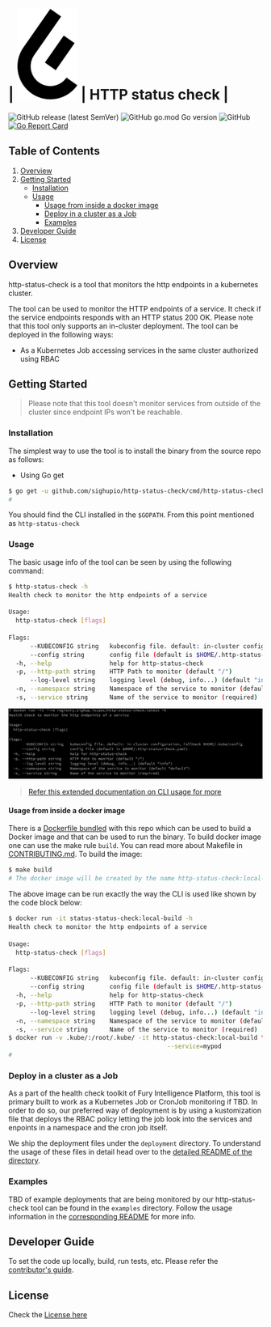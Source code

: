 # | ![Fury Logo](fury_logo.png) |  HTTP status check |

![GitHub release (latest SemVer)](https://img.shields.io/github/v/release/sighupio/http-status-check)
![GitHub go.mod Go version](https://img.shields.io/github/go-mod/go-version/sighupio/http-status-check)
![GitHub](https://img.shields.io/github/license/sighupio/http-status-check)
[![Go Report Card](https://goreportcard.com/badge/github.com/sighupio/http-status-check)](https://goreportcard.com/report/github.com/sighupio/http-status-check)

## Table of Contents

1. [Overview](#overview)
1. [Getting Started](#getting-started)
   * [Installation](#installation)
   * [Usage](#usage)
     * [Usage from inside a docker image](#usage-from-inside-a-docker-image)
     * [Deploy in a cluster as a Job](#deploy-in-a-cluster-as-a-job)
     * [Examples](#examples)
1. [Developer Guide](#developer-guide)
1. [License](#license)

## Overview

http-status-check is a tool that monitors the http endpoints in a
kubernetes cluster.

The tool can be used to monitor the HTTP endpoints of a service. It
check if the service endpoints responds with an HTTP status 200 OK.
Please note that this tool only supports an in-cluster deployment. The
tool can be deployed in the following ways:

* As a Kubernetes Job accessing services in the same cluster authorized using RBAC

## Getting Started

> Please note that this tool doesn't monitor services from outside of
> the cluster since endpoint IPs won't be reachable.

### Installation

The simplest way to use the tool is to install the binary from the source repo
as follows:

* Using Go get

``` sh
$ go get -u github.com/sighupio/http-status-check/cmd/http-status-check
#
```

You should find the CLI installed in the `$GOPATH`. From this point mentioned as
`http-status-check`

### Usage

The basic usage info of the tool can be seen by using the following command:

```sh
$ http-status-check -h
Health check to monitor the http endpoints of a service

Usage:
  http-status-check [flags]

Flags:
      --KUBECONFIG string   kubeconfig file. default: in-cluster configuration, Fallback $HOME/.kube/config
      --config string       config file (default is $HOME/.http-status-check.yaml)
  -h, --help                help for http-status-check
  -p, --http-path string    HTTP Path to monitor (default "/")
      --log-level string    logging level (debug, info...) (default "info")
  -n, --namespace string    Namespace of the service to monitor (default "default")
  -s, --service string      Name of the service to monitor (required)
```

![command](cmd.png)

> [Refer this extended documentation on CLI usage for more](./cmd/http-status-check/README.md)

#### Usage from inside a docker image

There is a [Dockerfile bundled](./build/builder/Dockerfile) with this repo which
can be used to build a Docker image and that can be used to run the binary. To
build docker image one can use the make rule `build`. You can read more about
Makefile in [CONTRIBUTING.md](./CONTRIBUTING.md). To build the image:

``` sh
$ make build
# The docker image will be created by the name http-status-check:local-build
```

The above image can be run exactly the way the CLI is used like shown by the
code block below:

``` sh
$ docker run -it status-status-check:local-build -h
Health check to monitor the http endpoints of a service

Usage:
  http-status-check [flags]

Flags:
      --KUBECONFIG string   kubeconfig file. default: in-cluster configuration, Fallback $HOME/.kube/config
      --config string       config file (default is $HOME/.http-status-check.yaml)
  -h, --help                help for http-status-check
  -p, --http-path string    HTTP Path to monitor (default "/")
      --log-level string    logging level (debug, info...) (default "info")
  -n, --namespace string    Namespace of the service to monitor (default "default")
  -s, --service string      Name of the service to monitor (required)
$ docker run -v .kube/:/root/.kube/ -it http-status-check:local-build \
                                            --service=mypod
#
```

### Deploy in a cluster as a Job

As a part of the health check toolkit of Fury Intelligence Platform, this tool
is primary built to work as a Kubernetes Job or CronJob monitoring if TBD.
In order to do so, our preferred way of deployment is by using a
kustomization file that deploys the RBAC policy letting the job look into the
services and enpoints in a namespace and the cron job itself.

We ship the deployment files under the `deployment` directory. To
understand the usage of these files in detail head over to the [detailed README of the
directory](./deployments/).

### Examples

TBD of example deployments that are being monitored by our
http-status-check tool can be found in the `examples` directory. Follow
the usage information in the [corresponding README](./examples/) for more info.

## Developer Guide

To set the code up locally, build, run tests, etc. Please refer the
[contributor's guide](./CONTRIBUTING.md).

## License

Check the [License here](LICENSE)
